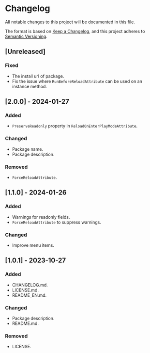 # Changelog

All notable changes to this project will be documented in this file.

The format is based on [Keep a Changelog](https://keepachangelog.com/en/1.0.0/),
and this project adheres to [Semantic Versioning](https://semver.org/spec/v2.0.0.html).

## [Unreleased]

### Fixed

- The install url of package.
- Fix the issue where `RunBeforeReloadAttribute` can be used on an instance method.

## [2.0.0] - 2024-01-27

### Added

- `PreserveReadonly` property in `ReloadOnEnterPlayModeAttribute`.

### Changed

- Package name.
- Package description.

### Removed

- `ForceReloadAttribute`.

## [1.1.0] - 2024-01-26

### Added

- Warnings for readonly fields.
- `ForceReloadAttribute` to suppress warnings.

### Changed

- Improve menu items.

## [1.0.1] - 2023-10-27

### Added

- CHANGELOG.md.
- LICENSE.md.
- README_EN.md.

### Changed

- Package description.
- README.md.

### Removed

- LICENSE.
